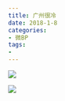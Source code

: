 ```yaml
---
title: 广州很冷
date: 2018-1-8
categories:
- 微BP
tags:
- 
---
```


![](http://p04jh8k5s.bkt.clouddn.com/BP/%E5%B9%BF%E5%B7%9E%E5%86%B7.jpg)

![](http://p04jh8k5s.bkt.clouddn.com/BP/18%E5%B2%81%E4%B8%8E%E6%88%91%E6%97%A0%E5%85%B33.jpg)